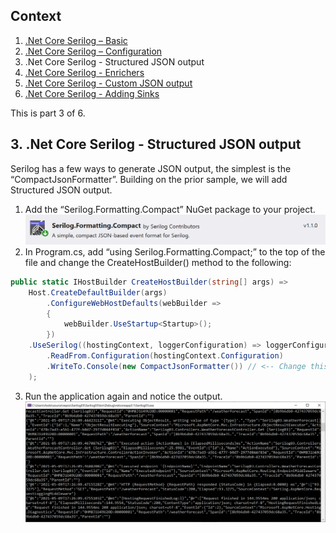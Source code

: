 ## Context
1. [.Net Core Serilog – Basic](https://github.com/rtodosic/Serilog01/)
2. [.Net Core Serilog – Configuration](https://github.com/rtodosic/Serilog02/)
3. .Net Core Serilog - Structured JSON output
4. [.Net Core Serilog - Enrichers](https://github.com/rtodosic/Serilog04/)
5. [.Net Core Serilog - Custom JSON output](https://github.com/rtodosic/Serilog05/)
6. [.Net Core Serilog - Adding Sinks](https://github.com/rtodosic/Serilog06/)

This is part 3 of 6.

## 3. .Net Core Serilog - Structured JSON output

Serilog has a few ways to generate JSON output, the simplest is the “CompactJsonFormatter”. Building on the prior sample, we will add Structured JSON output.

1. Add the “Serilog.Formatting.Compact” NuGet package to your project. 
    ![Image alt text](Images/NuGet-Serilog-Compact.png?raw=true)
2. In Program.cs, add “using Serilog.Formatting.Compact;” to the top of the file and change the CreateHostBuilder() method to the following:
  ```C#
  public static IHostBuilder CreateHostBuilder(string[] args) =>
      Host.CreateDefaultBuilder(args)
          .ConfigureWebHostDefaults(webBuilder =>
          {
              webBuilder.UseStartup<Startup>();
          })
      .UseSerilog((hostingContext, loggerConfiguration) => loggerConfiguration
          .ReadFrom.Configuration(hostingContext.Configuration)
          .WriteTo.Console(new CompactJsonFormatter()) // <-- Change this line 
      );
  ```
  
3. Run the application again and notice the output. 
    ![Image alt text](Images/Console-Serilog-Compact.png?raw=true)
